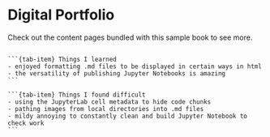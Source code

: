 # Digital Portfolio

Check out the content pages bundled with this sample book to see more.

```{tableofcontents}
```

````{tab-set}
```{tab-item} Things I learned
- enjoyed formatting .md files to be displayed in certain ways in html
- the versatility of publishing Jupyter Notebooks is amazing
```

```{tab-item} Things I found difficult
- using the JupyterLab cell metadata to hide code chunks
- pathing images from local directories into .md files
- mildy annoying to constantly clean and build Jupyter Notebook to check work
```
````